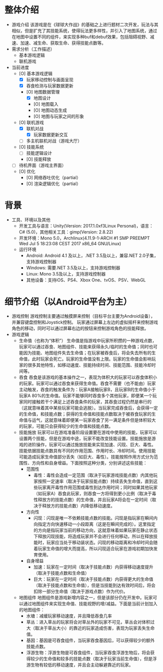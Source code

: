 # 整体介绍
- 游戏介绍
该游戏是在《球球大作战》的基础之上进行题材二次开发，玩法与其相似，但是扩充了其技能系统，使得玩法更多样性，并引入了地图系统，通过在地图中设置不同的组件，来实现多种buf和debuf效果，包括阻碍视野、减速、加速、减生命、获取生命、获得技能点数等。
- 需求分析（工作描述）
	- 基本游戏逻辑
	- 联机游戏
- 当前进度
	- [O] 基本游戏逻辑
		- [x] 玩家移动控制与画面呈现
		- [x] 吞食检测与玩家数据更新
		- [O] 地图数据管理
			- [x] 地图设计
			- [O] 地图载入
			- [O] 地图动态生成
			- [O] 地图与玩家之间的形象
	- [O] 联机游戏
		- [x] 联机对战
			- [x] 玩家数据更新交互
		- [  ] 多主机联机对战（游戏大厅）
	- [O] 技能系统
		- [  ] 技能逻辑设计
		- [O] 技能释放
	- [ ] 待机界面（游戏主界面）
	- [O] 优化
		- [O] 网络吞吐优化（partial）
		- [O] 渲染逻辑优化（partial）
# 背景
- 工具、环境以及其他
	- 开发工具与语言：Unity(Version: 2017.1.0xf3Linux Personal)，语言：C# (5.0)，其他相关工具：gimp(Version: 2.8.22)
	- 开发环境：Mono 5.0，Archlinux(4.11.9-1-ARCH #1 SMP PREEMPT Wed Jul 5 18:23:08 CEST 2017 x86_64 GNU/Linux)
	- 运行环境
		- Android: Android 4.1 及以上，.NET 3.5及以上，兼容.NET 2.0子集，支持游戏控制器
		- Windows: 需要.NET 3.5及以上，支持游戏控制器
		- Linux: Mono 3.5及以上，支持游戏控制器
		- 其他设备：支持iOS、PS4、Xbox One、tvOS、PSV、WebGL

# 细节介绍（以Android平台为主）
- 游戏控制
游戏控制主要通过触摸屏来控制（目标平台主要为Android设备），并兼容键盘控制和Joystick控制。
玩家通过屏幕上左边的虚拟摇杆来控制游戏角色的移动，同时可以通过屏幕右边的按钮来控制游戏角色的技能释放。
- 游戏逻辑
	- 生命值（也称为“体积”）
		生命值是指游戏中玩家所积攒的一种游戏点数，玩家可以通过吞食、地图组件、技能来获得永久/临时的生命值；同时也可能因为技能、地图组件失去生命值；在玩家被吞食后，将会失去所有的生命值，此时玩家会死亡。玩家的生命值没有上限。玩家的生命值会影响玩家的很多其他特性，如移动速度、技能持续时间、技能范围、技能冷却时间等。
	- 吞食
		吞食是该游戏的基本操作之一，表现为体积大的玩家可以吞食体积小的玩家。玩家可以通过吞食来获得生命值。吞食不需要（也不能由）玩家主动触发，吞食的触发条件为：玩家A接触玩家B，且玩家B的生命值小于玩家A 80%的生命值。玩家不能够同时吞食多个其他玩家，即便某一个玩家同时接触若干个满足上述吞食条件的玩家，其吞食过程仍然是串行的（这就意味着其中某些玩家可能会逃脱）。当玩家完成吞食后，会获得一定的生命值，和技能点数；获得的生命值和技能点数取决于被吞食玩家的生命值与运气，这就意味着即便某一玩家吞食了另一满足条件但是体积较大的玩家，可能只会获得较少的生命值和技能点数。
	- 技能施放
		玩家可以在游戏准备阶段设置要在游戏中使用的技能，玩家可以设置两个技能，但是在游戏中途，玩家不能改变技能设置。技能施放是游戏的进阶操作，玩家可以通过施放技能来实现加速、闪现、巨大、毒性。技能依据技能点数具有不同的作用范围、作用时长、冷却时间。使用技能可能造成玩家生命值部分丢失（如巨大、毒性）。技能按照作用方式分为范围性、方向性和自身增益。下面按照这种分类，分别讲述这些技能：
		- 范围性
			- 毒性：毒性会造成一定范围（取决于玩家游戏技能点数）内其他玩家按照一定速率（取决于玩家技能点数）持续丢失生命值，直到这些玩家离开毒性作用范围或毒性到达作用时间；同时如果其他玩家（如玩家A）吞食此玩家，则吞食一方将得到更小比例（取决于毒性释放方的技能点数）的生命值，并且玩家A将会在一定时间（取决于释放方的技能点数）内降低移动速度。
		- 方向性
			- 闪现：闪现是唯一不依赖技能点数的技能。闪现是指玩家在瞬间内向指定方向快速移动一小段距离（这是在瞬间完成的）。这里指定的方向是指玩家当前的移动方向，这就意味着如果玩家在静止状态下释放闪现技能，将造成玩家并不会进行任何移动，所以在释放技能时，玩家应当处于移动装状态。闪现的移动距离和冷却时间会随着玩家生命值的增大而提高，所以闪现适合玩家在游戏初期加快发育使用。
		- 自身增益
			- 加速：玩家在一定时间（取决于技能点数）内获得移动速度提升（取决于技能点数和生命值）
			- 巨大：玩家在一定时间（取决于技能点数）内获得更大的生命值（取决于技能点数和生命值），但是当技能到达有效时间后，将会扣除一部分生命值（取决于游戏点数）作为代价。
	- 地图组件
		地图组件是游戏新增内容之一，但是该部分仍在开发中。玩家可以通过地图组件来实现生命值、技能视野的增/减益。下面是当前计划加入的地图组件：
		- 水塘：减缓玩家移动速度，并且降低吞食几率
		- 草丛：进入草丛的玩家将会对草丛外的玩家不可见，草丛会对体积过大（取决于草丛大小）的靠近的玩家造成伤害，表现为玩家丢失生命值。
		- 基因：基因是可吞食组件，当玩家吞食基因后，可以获得较少的额外技能点数。
		- 浮游生物：浮游生物是可吞食组件，当玩家吞食浮游生物后，将会获得较少的生命值和较多的技能点数（取决于玩家当前生命值），但是浮游生物有较低的移动速度，并且会主动躲避靠近的玩家。